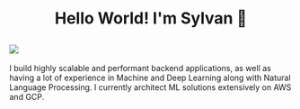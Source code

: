 <h1 align="center">Hello World! I'm Sylvan 👋
<h2 >
    <a href="https://www.linkedin.com/in/sylvan-quarm/"><img src="https://img.shields.io/badge/linkedin-%230177B5?style=flat&logo=linkedin&logoColor=white"/></a>
 </h2>
    </h1>
I build highly scalable and performant backend applications, as well as having a lot of experience in Machine and Deep Learning along with Natural Language Processing. I currently architect ML solutions extensively on AWS and GCP.
       
        
<!-- 🔭 I'm a Backend Engineer [@Cobblestone Energy](https://cobblestoneenergy.com/) in Dubai (Remote)-->

<!--
**vanusquarm/vanusquarm** is a ✨ _special_ ✨ repository because its `README.md` (this file) appears on your GitHub profile.

Here are some ideas to get you started:

- 🔭 I’m currently working on ...
- 🌱 I’m currently learning ...
- 👯 I’m looking to collaborate on ...
- 🤔 I’m looking for help with ...
- 💬 Ask me about ...
- 📫 How to reach me: ...
- 😄 Pronouns: ...
- ⚡ Fun fact: ...
-->



